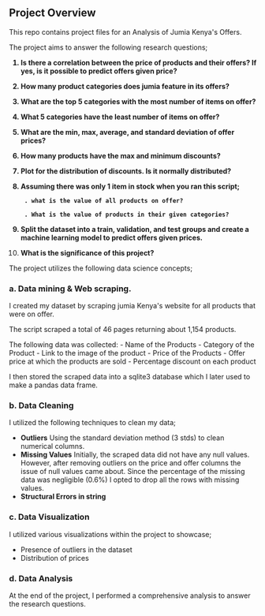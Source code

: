 ## Project Overview

This repo contains project files for an Analysis of Jumia Kenya's Offers. 

The project aims to answer the following research questions;<b>
1. Is there a correlation between the price of products and their offers? If yes, is it possible to predict offers given price?
2. How many product categories does jumia feature in its offers?
3. What are the top 5 categories with the most number of items on offer?
4. What 5 categories have the least number of items on offer?
5. What are the min, max, average, and standard deviation of offer prices?
6. How many products have the max and minimum discounts?
7. Plot for the distribution of discounts. Is it normally distributed?
8. Assuming there was only 1 item in stock when you ran this script;

        . what is the value of all products on offer?

        . What is the value of products in their given categories? 
        
9. Split the dataset into a train, validation, and test groups and create a machine learning model to predict offers given prices.
10. What is the significance of this project?</b>


The project utilizes the following data science concepts;

### a. Data mining & Web scraping.

I created my dataset by scraping jumia Kenya's website for all products that were on offer.

The script scraped a total of 46 pages returning about 1,154 products.

The following data was collected:
    - Name of the Products
    - Category of the Product
    - Link to the image of the product
    - Price of the Products
    - Offer price at which the products are sold
    - Percentage discount on each product

I then stored the scraped data into a sqlite3 database which I later used to make a pandas data frame.

### b. Data Cleaning

I utilized the following techniques to clean my data;

- <b>Outliers</b>
Using the standard deviation method (3 stds) to clean numerical columns.
- <b>Missing Values</b>
Initially, the scraped data did not have any null values. However, after removing outliers on the price and offer columns the issue of null values came about.
Since the percentage of the missing data was negligible (0.6%) I opted to drop all the rows with missing values.
- <b>Structural Errors in string</b>

### c. Data Visualization

I utilized various visualizations within the project to showcase;
 - Presence of outliers in the dataset
 - Distribution of prices

### d. Data Analysis

At the end of the project, I performed a comprehensive analysis to answer the research questions.



